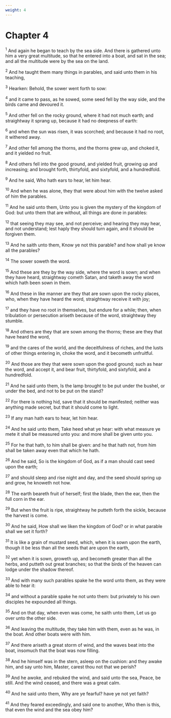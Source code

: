 ```yaml
---
weight: 4
---
```


# Chapter 4

<sup>1</sup> And again he began to teach by the sea side. And there is gathered unto him a very great multitude, so that he entered into a boat, and sat in the sea; and all the multitude were by the sea on the land. 

<sup>2</sup> And he taught them many things in parables, and said unto them in his teaching, 

<sup>3</sup> Hearken: Behold, the sower went forth to sow: 

<sup>4</sup> and it came to pass, as he sowed, some seed fell by the way side, and the birds came and devoured it. 

<sup>5</sup> And other fell on the rocky ground, where it had not much earth; and straightway it sprang up, because it had no deepness of earth: 

<sup>6</sup> and when the sun was risen, it was scorched; and because it had no root, it withered away. 

<sup>7</sup> And other fell among the thorns, and the thorns grew up, and choked it, and it yielded no fruit. 

<sup>8</sup> And others fell into the good ground, and yielded fruit, growing up and increasing; and brought forth, thirtyfold, and sixtyfold, and a hundredfold. 

<sup>9</sup> And he said, Who hath ears to hear, let him hear. 

<sup>10</sup> And when he was alone, they that were about him with the twelve asked of him the parables. 

<sup>11</sup> And he said unto them, Unto you is given the mystery of the kingdom of God: but unto them that are without, all things are done in parables: 

<sup>12</sup> that seeing they may see, and not perceive; and hearing they may hear, and not understand; lest haply they should turn again, and it should be forgiven them. 

<sup>13</sup> And he saith unto them, Know ye not this parable? and how shall ye know all the parables? 

<sup>14</sup> The sower soweth the word. 

<sup>15</sup> And these are they by the way side, where the word is sown; and when they have heard, straightway cometh Satan, and taketh away the word which hath been sown in them. 

<sup>16</sup> And these in like manner are they that are sown upon the rocky places, who, when they have heard the word, straightway receive it with joy; 

<sup>17</sup> and they have no root in themselves, but endure for a while; then, when tribulation or persecution ariseth because of the word, straightway they stumble. 

<sup>18</sup> And others are they that are sown among the thorns; these are they that have heard the word, 

<sup>19</sup> and the cares of the world, and the deceitfulness of riches, and the lusts of other things entering in, choke the word, and it becometh unfruitful. 

<sup>20</sup> And those are they that were sown upon the good ground; such as hear the word, and accept it, and bear fruit, thirtyfold, and sixtyfold, and a hundredfold. 

<sup>21</sup> And he said unto them, Is the lamp brought to be put under the bushel, or under the bed, and not to be put on the stand? 

<sup>22</sup> For there is nothing hid, save that it should be manifested; neither was anything made secret, but that it should come to light. 

<sup>23</sup> If any man hath ears to hear, let him hear. 

<sup>24</sup> And he said unto them, Take heed what ye hear: with what measure ye mete it shall be measured unto you: and more shall be given unto you. 

<sup>25</sup> For he that hath, to him shall be given: and he that hath not, from him shall be taken away even that which he hath. 

<sup>26</sup> And he said, So is the kingdom of God, as if a man should cast seed upon the earth; 

<sup>27</sup> and should sleep and rise night and day, and the seed should spring up and grow, he knoweth not how. 

<sup>28</sup> The earth beareth fruit of herself; first the blade, then the ear, then the full corn in the ear. 

<sup>29</sup> But when the fruit is ripe, straightway he putteth forth the sickle, because the harvest is come. 

<sup>30</sup> And he said, How shall we liken the kingdom of God? or in what parable shall we set it forth? 

<sup>31</sup> It is like a grain of mustard seed, which, when it is sown upon the earth, though it be less than all the seeds that are upon the earth, 

<sup>32</sup> yet when it is sown, groweth up, and becometh greater than all the herbs, and putteth out great branches; so that the birds of the heaven can lodge under the shadow thereof. 

<sup>33</sup> And with many such parables spake he the word unto them, as they were able to hear it: 

<sup>34</sup> and without a parable spake he not unto them: but privately to his own disciples he expounded all things. 

<sup>35</sup> And on that day, when even was come, he saith unto them, Let us go over unto the other side. 

<sup>36</sup> And leaving the multitude, they take him with them, even as he was, in the boat. And other boats were with him. 

<sup>37</sup> And there ariseth a great storm of wind, and the waves beat into the boat, insomuch that the boat was now filling. 

<sup>38</sup> And he himself was in the stern, asleep on the cushion: and they awake him, and say unto him, Master, carest thou not that we perish? 

<sup>39</sup> And he awoke, and rebuked the wind, and said unto the sea, Peace, be still. And the wind ceased, and there was a great calm. 

<sup>40</sup> And he said unto them, Why are ye fearful? have ye not yet faith? 

<sup>41</sup> And they feared exceedingly, and said one to another, Who then is this, that even the wind and the sea obey him? 


